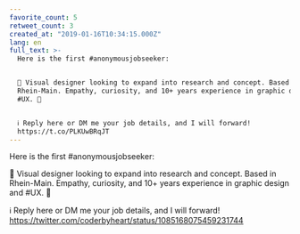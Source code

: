 ```yaml
---
favorite_count: 5
retweet_count: 3
created_at: "2019-01-16T10:34:15.000Z"
lang: en
full_text: >-
  Here is the first #anonymousjobseeker:


  🚨 Visual designer looking to expand into research and concept. Based in
  Rhein-Main. Empathy, curiosity, and 10+ years experience in graphic design and
  #UX. 🚨


  ℹ️ Reply here or DM me your job details, and I will forward!
  https://t.co/PLKUwBRqJT
---
```


Here is the first #anonymousjobseeker:

🚨 Visual designer looking to expand into research and concept. Based in
Rhein-Main. Empathy, curiosity, and 10+ years experience in graphic design and
#UX. 🚨

ℹ️ Reply here or DM me your job details, and I will forward!
<https://twitter.com/coderbyheart/status/1085168075459231744>
